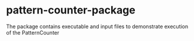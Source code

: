 # pattern-counter-package
The package contains executable and input files to demonstrate execution of the PatternCounter

